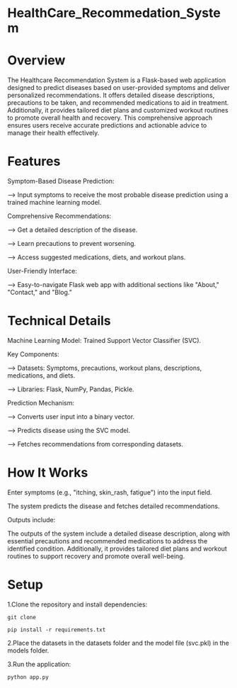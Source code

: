 # HealthCare_Recommedation_System

# Overview
The Healthcare Recommendation System is a Flask-based web application designed to predict diseases based on user-provided symptoms and deliver personalized recommendations. It offers detailed disease descriptions, precautions to be taken, and recommended medications to aid in treatment. Additionally, it provides tailored diet plans and customized workout routines to promote overall health and recovery. This comprehensive approach ensures users receive accurate predictions and actionable advice to manage their health effectively.

# Features

Symptom-Based Disease Prediction:

--> Input symptoms to receive the most probable disease prediction using a trained machine learning model.

Comprehensive Recommendations:

--> Get a detailed description of the disease.

--> Learn precautions to prevent worsening.

--> Access suggested medications, diets, and workout plans.

User-Friendly Interface:

--> Easy-to-navigate Flask web app with additional sections like "About," "Contact," and "Blog."

# Technical Details

Machine Learning Model: Trained Support Vector Classifier (SVC).

Key Components:

--> Datasets: Symptoms, precautions, workout plans, descriptions, medications, and diets.

--> Libraries: Flask, NumPy, Pandas, Pickle.

Prediction Mechanism:

--> Converts user input into a binary vector.

--> Predicts disease using the SVC model.

--> Fetches recommendations from corresponding datasets.

# How It Works

Enter symptoms (e.g., "itching, skin_rash, fatigue") into the input field.

The system predicts the disease and fetches detailed recommendations.

Outputs include:

The outputs of the system include a detailed disease description, along with essential precautions and recommended medications to address the identified condition. Additionally, it provides tailored diet plans and workout routines to support recovery and promote overall well-being.

# Setup
1.Clone the repository and install dependencies:
```
git clone
 ```
```
pip install -r requirements.txt
 ```

2.Place the datasets in the datasets folder and the model file (svc.pkl) in the models folder.

3.Run the application:
```
python app.py
 ```
